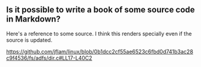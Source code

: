 ## Is it possible to write a book of some source code in Markdown?

Here's a reference to some source. I think this renders specially even if the source is updated.

https://github.com/jflam/linux/blob/0b1dcc2cf55ae6523c6fbd0d741b3ac28c9f4536/fs/adfs/dir.c#LL17-L40C2
